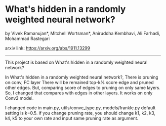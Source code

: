# What's hidden in a randomly weighted neural network?

by Vivek Ramanujan*, Mitchell Wortsman*, Aniruddha Kembhavi, Ali Farhadi, Mohammad Rastegari

arxiv link: https://arxiv.org/abs/1911.13299

--------------------------------------------------------------------------------------------
This project is based on What's hidden in a randomly weighted neural network?

In What's hidden in a randomly weighted neural network?, There is pruning on conv, FC layer
There will be remained top-k% score edge and pruned other edges.
But, comparing score of edges to pruning on only same layers.
So, I changed that compares with edges in other layers.
It works on only Conv2 model.

I changed code in main.py, utils/conve_type.py, models/frankle.py
default setting is k=0.5. if you change pruning rate, you should change k1, k2, k3, k4, k5 to your own rate and input same pruning rate as argument.
